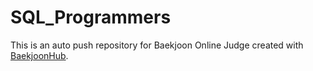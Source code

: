 # SQL_Programmers
This is an auto push repository for Baekjoon Online Judge created with [BaekjoonHub](https://github.com/BaekjoonHub/BaekjoonHub).
